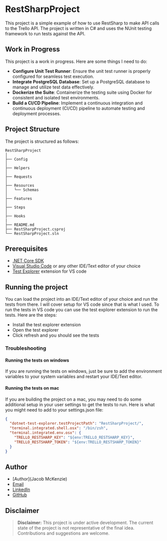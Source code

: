 # RestSharpProject
This project is a simple example of how to use RestSharp to make API calls to the Trello API. The project is written in C# and uses the NUnit testing framework to run tests against the API.


## Work in Progress
This project is a work in progress. Here are some things I need to do:

- **Configure Unit Test Runner**: Ensure the unit test runner is properly configured for seamless test execution.
- **Integrate PostgreSQL Database**: Set up a PostgreSQL database to manage and utilize test data effectively.
- **Dockerize the Suite**: Containerize the testing suite using Docker for consistent and isolated test environments.
- **Build a CI/CD Pipeline**: Implement a continuous integration and continuous deployment (CI/CD) pipeline to automate testing and deployment processes.


## Project Structure
The project is structured as follows:
```
RestSharpProject
│
├── Config
│
├── Helpers
│
├── Requests
│
├── Resources
│   └── Schemas
│
├── Features
│
├── Steps
│
├── Hooks
|
├── README.md
├── RestSharpProject.csproj
└── RestSharpProject.sln
```


## Prerequisites
- [.NET Core SDK](https://dotnet.microsoft.com/download)
- [Visual Studio Code](https://code.visualstudio.com/) or any other IDE/Text editor of your choice
- [Test Explorer](https://marketplace.visualstudio.com/items?itemName=formulahendry.dotnet-test-explorer) extension for VS code


## Running the project
You can load the project into an IDE/Text editor of your choice and run the tests from there.
I will cover setup for VS code since that is what I used.
To run the tests in VS code you can use the test explorer extension to run the tests. Here are the steps:
- Install the test explorer extension
- Open the test explorer
- Click refresh and you should see the tests


### Troubleshooting
#### Running the tests on windows
If you are running the tests on windows, just be sure to add the environment variables to your system variables and restart your IDE/Text editor.

#### Running the tests on mac
If you are building the project on a mac, you may need to do some additional setup in your user settings to get the tests to run. Here is what you might need to add to your settings.json file:
``` json
{
  "dotnet-test-explorer.testProjectPath": "RestSharpProject/",
  "terminal.integrated.shell.osx": "/bin/zsh",
  "terminal.integrated.env.osx": {
    "TRELLO_RESTSHARP_KEY": "${env:TRELLO_RESTSHARP_KEY}",
    "TRELLO_RESTSHARP_TOKEN": "${env:TRELLO_RESTSHARP_TOKEN}"
  }
}
```


## Author
- [Author](Jacob McKenzie)
- [Email](jacob.mckenzie@icloud.com)
- [LinkedIn](https://www.linkedin.com/in/jacob-mckenzie-0888a7175/)
- [GitHub](https://github.com/choushen)

## Disclaimer

> **Disclaimer:** This project is under active development. The current state of the project is not representative of the final idea. Contributions and suggestions are welcome.
